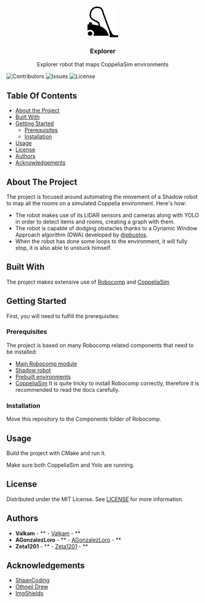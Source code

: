 <br/>
<p align="center">
  <a href="https://github.com/Valkam-Git/
Coppelia-Roboexplorer
">
    <img src="images/logo.png" alt="Logo" width="80" height="80">
  </a>

  <h3 align="center">Explorer</h3>

  <p align="center">
    Explorer robot that maps CoppeliaSim environments
  </p>
</p>

![Contributors](https://img.shields.io/github/contributors/Valkam-Git/Coppelia-Roboexplorer?color=dark-green) ![Issues](https://img.shields.io/github/issues/Valkam-Git/Coppelia-Roboexplorer) ![License](https://img.shields.io/github/license/Valkam-Git/Coppelia-Roboexplorer) 

## Table Of Contents

* [About the Project](#about-the-project)
* [Built With](#built-with)
* [Getting Started](#getting-started)
  * [Prerequisites](#prerequisites)
  * [Installation](#installation)
* [Usage](#usage)
* [License](#license)
* [Authors](#authors)
* [Acknowledgements](#acknowledgements)

## About The Project

The project is focused around automating the movement of a Shadow robot to map all the rooms on a simulated Coppelia environment.
Here's how:

* The robot makes use of its LIDAR sensors and cameras along with YOLO in order to detect items and rooms, creating a graph with them.
* The robot is capable of dodging obstacles thanks to a Dynamic Window Approach algorithm (DWA) developed by [@pbustos](https://github.com/pbustos).
* When the robot has done some loops to the environment, it will fully stop, it is also able to unstuck himself.

## Built With

The project makes extensive use of [Robocomp](https://github.com/robocomp/robocomp) and [CoppeliaSim](https://www.coppeliarobotics.com/)

## Getting Started

First, you will need to fulfill the prerequisites:

### Prerequisites

The project is based on many Robocomp related components that need to be installed:
 - [Main Robocomp module](https://github.com/robocomp/robocomp)
 - [Shadow robot](https://github.com/robocomp/robocomp-Shadow)
 - [Prebuilt environments](https://github.com/pbustos/beta-robotica-class)
 - [CoppeliaSim](https://www.coppeliarobotics.com/)
It is quite tricky to install Robocomp correctly, therefore it is recommended to read the docs carefully.


### Installation

Move this repository to the Components folder of Robocomp.

## Usage

Build the project with CMake and run it.

Make sure both CoppeliaSim and Yolo are running.

## License

Distributed under the MIT License. See [LICENSE](https://github.com/Valkam-Git/Coppelia-Vacuum-Cleaner/blob/main/LICENSE.md) for more information.

## Authors

* **Valkam** - ** - [Valkam](https://github.com/Valkam-Git/) - **
* **AGonzalezLoro** - ** - [AGonzalezLoro](https://github.com/AGonzalezLoro) - **
* **Zeta1201** - ** - [Zeta1201](https://github.com/Zeta1201) - **

## Acknowledgements

* [ShaanCoding](https://github.com/ShaanCoding/)
* [Othneil Drew](https://github.com/othneildrew/Best-README-Template)
* [ImgShields](https://shields.io/)
